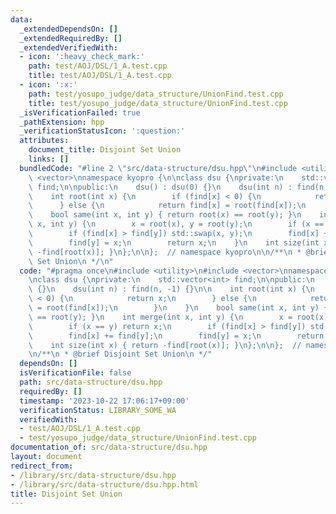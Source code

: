 ```yaml
---
data:
  _extendedDependsOn: []
  _extendedRequiredBy: []
  _extendedVerifiedWith:
  - icon: ':heavy_check_mark:'
    path: test/AOJ/DSL/1_A.test.cpp
    title: test/AOJ/DSL/1_A.test.cpp
  - icon: ':x:'
    path: test/yosupo_judge/data_structure/UnionFind.test.cpp
    title: test/yosupo_judge/data_structure/UnionFind.test.cpp
  _isVerificationFailed: true
  _pathExtension: hpp
  _verificationStatusIcon: ':question:'
  attributes:
    document_title: Disjoint Set Union
    links: []
  bundledCode: "#line 2 \"src/data-structure/dsu.hpp\"\n#include <utility>\n#include\
    \ <vector>\nnamespace kyopro {\n\nclass dsu {\nprivate:\n    std::vector<int>\
    \ find;\n\npublic:\n    dsu() : dsu(0) {}\n    dsu(int n) : find(n, -1) {}\n\n\
    \    int root(int x) {\n        if (find[x] < 0) {\n            return x;\n  \
    \      } else {\n            return find[x] = root(find[x]);\n        }\n    }\n\
    \    bool same(int x, int y) { return root(x) == root(y); }\n    int merge(int\
    \ x, int y) {\n        x = root(x), y = root(y);\n        if (x == y) return x;\n\
    \        if (find[x] > find[y]) std::swap(x, y);\n        find[x] += find[y];\n\
    \        find[y] = x;\n        return x;\n    }\n    int size(int x) { return\
    \ -find[root(x)]; }\n};\n\n};  // namespace kyopro\n\n/**\n * @brief Disjoint\
    \ Set Union\n */\n"
  code: "#pragma once\n#include <utility>\n#include <vector>\nnamespace kyopro {\n\
    \nclass dsu {\nprivate:\n    std::vector<int> find;\n\npublic:\n    dsu() : dsu(0)\
    \ {}\n    dsu(int n) : find(n, -1) {}\n\n    int root(int x) {\n        if (find[x]\
    \ < 0) {\n            return x;\n        } else {\n            return find[x]\
    \ = root(find[x]);\n        }\n    }\n    bool same(int x, int y) { return root(x)\
    \ == root(y); }\n    int merge(int x, int y) {\n        x = root(x), y = root(y);\n\
    \        if (x == y) return x;\n        if (find[x] > find[y]) std::swap(x, y);\n\
    \        find[x] += find[y];\n        find[y] = x;\n        return x;\n    }\n\
    \    int size(int x) { return -find[root(x)]; }\n};\n\n};  // namespace kyopro\n\
    \n/**\n * @brief Disjoint Set Union\n */"
  dependsOn: []
  isVerificationFile: false
  path: src/data-structure/dsu.hpp
  requiredBy: []
  timestamp: '2023-10-22 17:06:17+09:00'
  verificationStatus: LIBRARY_SOME_WA
  verifiedWith:
  - test/AOJ/DSL/1_A.test.cpp
  - test/yosupo_judge/data_structure/UnionFind.test.cpp
documentation_of: src/data-structure/dsu.hpp
layout: document
redirect_from:
- /library/src/data-structure/dsu.hpp
- /library/src/data-structure/dsu.hpp.html
title: Disjoint Set Union
---
```


